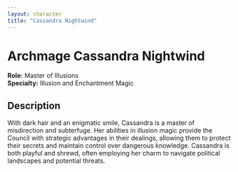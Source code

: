 ```yaml
---
layout: character
title: "Cassandra Nightwind"
---
```


# Archmage Cassandra Nightwind
**Role:** Master of Illusions   
**Specialty:** Illusion and Enchantment Magic  
## Description
With dark hair and an enigmatic smile, Cassandra is a master of misdirection and subterfuge. Her abilities in illusion magic provide the Council with strategic advantages in their dealings, allowing them to protect their secrets and maintain control over dangerous knowledge. Cassandra is both playful and shrewd, often employing her charm to navigate political landscapes and potential threats.